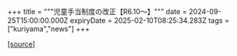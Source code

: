 +++
title = """児童手当制度の改正【R6.10～】"""
date = 2024-09-25T15:00:00.000Z
expiryDate = 2025-02-10T08:25:34.283Z
tags = ["kuriyama","news"]
+++


[[source]](https://www.town.kuriyama.hokkaido.jp/soshiki/39/28301.html)
